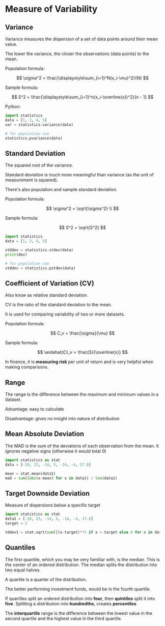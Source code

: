 # Measure of Variability

## Variance

Variance measures the dispersion of a set of data points around their mean value.

The lower the variance, the closer the observations (data points) to the mean.

Population formula:

$$
\sigma^2 = \frac{\displaystyle\sum_{i=1}^N(x_i-\mu)^2}{N}
$$

Sample formula:

$$
S^2 = \frac{\displaystyle\sum_{i=1}^n(x_i-\overline{x})^2}{n - 1}
$$

Python:

```py
import statistics
data = [1, 2, 4, 5]
var = statistics.variance(data)

# for population use
statistics.pvariance(data)
```

## Standard Deviation

The squared root of the variance.

Standard deviation is much more meaningful than variance (as the unit of measurement is squared).

There's also population and sample standard deviation.

Population formula:

$$
\sigma^2 = \sqrt{\sigma^2} \\
$$

Sample formula:

$$
S^2 = \sqrt{S^2}
$$

```py
import statistics
data = [1, 2, 4, 5]

stddev = statistics.stdev(data)
print(dev)

# for population use
stddev = statistics.pstdev(data)
```

## Coefficient of Variation (CV)

Also know as relative standard deviation.

CV is the ratio of the standard deviation to the mean.

It is used for comparing variability of two or more datasets.

Population formula:

$$
C_v = \frac{\sigma}{\mu}
$$

Sample formula:

$$
\widehat{C}_v = \frac{S}{\overline{x}}
$$

In finance, it is **measuring risk** per unit of return and is very helpful when making comparisons.


## Range

The range is the difference between the maximum and minimum values in a dataset.

Advantage: easy to calculate

Disadvantage: gives no insight into nature of distribution


## Mean Absolute Deviation

The MAD is the sum of the deviations of each observation from the mean. It ignores negative signs (otherwise it would total 0)

```py
import statistics as stat
data = [-20, 23, -14, 5, -14, -4, 17.8]

mean = stat.mean(data1)
mad = sum([abs(x-mean) for x in data]) / len(data1)
```

## Target Downside Deviation

Measure of dispersions below a specific target

```py
import statistics as stat
data1 = [-20, 23, -14, 5, -14, -4, 17.8]
target = 2

tddev1 = stat.sqrt(sum([(x-target)**2 if x < target else 0 for x in data1]) / len(data1))
```

## Quantiles

The first quantile, which you may be very familiar with, is the median. This is the center of an ordered distribution. The median splits the distribution into two equal halves.

A quartile is a quarter of the distribution.

The better performing investment funds, would be in the fourth quartile. 

If quartiles split an ordered distribution into **four**, then **quintiles** split it into **five**. Splitting a distribution into **hundredths**, creates **percentiles**

The **interquartile** range is the difference between the lowest value in the second quartile and the highest value in the third quartile.
